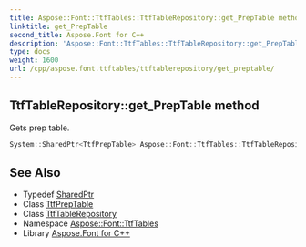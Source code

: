 ```yaml
---
title: Aspose::Font::TtfTables::TtfTableRepository::get_PrepTable method
linktitle: get_PrepTable
second_title: Aspose.Font for C++
description: 'Aspose::Font::TtfTables::TtfTableRepository::get_PrepTable method. Gets prep table in C++.'
type: docs
weight: 1600
url: /cpp/aspose.font.ttftables/ttftablerepository/get_preptable/
---
```

## TtfTableRepository::get_PrepTable method


Gets prep table.

```cpp
System::SharedPtr<TtfPrepTable> Aspose::Font::TtfTables::TtfTableRepository::get_PrepTable() const
```

## See Also

* Typedef [SharedPtr](../../../system/sharedptr/)
* Class [TtfPrepTable](../../ttfpreptable/)
* Class [TtfTableRepository](../)
* Namespace [Aspose::Font::TtfTables](../../)
* Library [Aspose.Font for C++](../../../)
